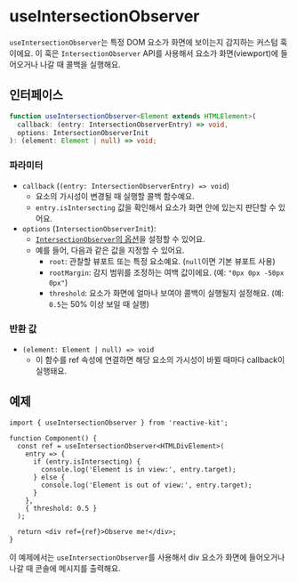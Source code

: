 # useIntersectionObserver

`useIntersectionObserver`는 특정 DOM 요소가 화면에 보이는지 감지하는 커스텀 훅이에요. 이 훅은 `IntersectionObserver` API를 사용해서 요소가 화면(viewport)에 들어오거나 나갈 때 콜백을 실행해요.

## 인터페이스

```typescript
function useIntersectionObserver<Element extends HTMLElement>(
  callback: (entry: IntersectionObserverEntry) => void,
  options: IntersectionObserverInit
): (element: Element | null) => void;
```

### 파라미터

- `callback` (`(entry: IntersectionObserverEntry) => void`)
  - 요소의 가시성이 변경될 때 실행할 콜백 함수예요.
  - `entry.isIntersecting` 값을 확인해서 요소가 화면 안에 있는지 판단할 수 있어요.
- `options` (`IntersectionObserverInit`):
  - [`IntersectionObserver`의 옵션](https://developer.mozilla.org/en-US/docs/Web/API/IntersectionObserver/IntersectionObserver#options)을 설정할 수 있어요.
  - 예를 들어, 다음과 같은 값을 지정할 수 있어요.
    - `root`: 관찰할 뷰포트 또는 특정 요소예요. (`null`이면 기본 뷰포트 사용)
    - `rootMargin`: 감지 범위를 조정하는 여백 값이에요. (예: `"0px 0px -50px 0px"`)
    - `threshold`: 요소가 화면에 얼마나 보여야 콜백이 실행될지 설정해요. (예: `0.5`는 50% 이상 보일 때 실행)

### 반환 값

- `(element: Element | null) => void`
  - 이 함수를 ref 속성에 연결하면 해당 요소의 가시성이 바뀔 때마다 callback이 실행돼요.

## 예제

```tsx
import { useIntersectionObserver } from 'reactive-kit';

function Component() {
  const ref = useIntersectionObserver<HTMLDivElement>(
    entry => {
      if (entry.isIntersecting) {
        console.log('Element is in view:', entry.target);
      } else {
        console.log('Element is out of view:', entry.target);
      }
    },
    { threshold: 0.5 }
  );

  return <div ref={ref}>Observe me!</div>;
}
```

이 예제에서는 `useIntersectionObserver`를 사용해서 div 요소가 화면에 들어오거나 나갈 때 콘솔에 메시지를 출력해요.
